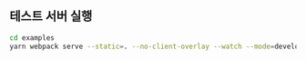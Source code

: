 ## 테스트 서버 실행
```bash
cd examples
yarn webpack serve --static=. --no-client-overlay --watch --mode=development
```
